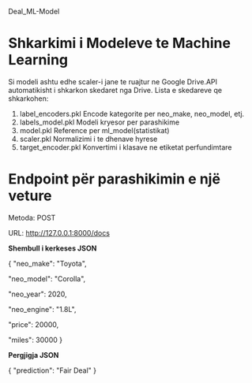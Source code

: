 Deal_ML-Model

# Shkarkimi i Modeleve te Machine Learning
Si modeli ashtu edhe scaler-i jane te ruajtur ne Google Drive.API automatikisht i shkarkon skedaret nga Drive.
Lista e skedareve qe shkarkohen:
1. label_encoders.pkl	Encode kategorite per neo_make, neo_model, etj.
2. labels_model.pkl	Modeli kryesor per parashikime
3. model.pkl	Reference per ml_model(statistikat)
4. scaler.pkl	Normalizimi i te dhenave hyrese
5. target_encoder.pkl	Konvertimi i klasave ne etiketat perfundimtare

# Endpoint për parashikimin e një veture
Metoda: POST

URL: http://127.0.0.1:8000/docs 

 **Shembull i kerkeses JSON**
 
{
  "neo_make": "Toyota",
  
  "neo_model": "Corolla",
  
  "neo_year": 2020,
  
  "neo_engine": "1.8L",
  
  "price": 20000,
  
  "miles": 30000
}


**Pergjigja JSON**


{
  "prediction": "Fair Deal"
}
